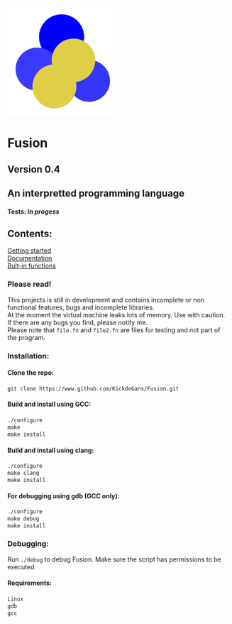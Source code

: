<img src="Fusion-Logo.png" alt="alt text" title="image Title" width="250"/>

# Fusion
## Version 0.4

## An interpretted programming language

#### Tests: *In progess*

## Contents:
[Getting started](https://github.com/KickdeGans/Fusion/wiki)
<br>
[Documentation](https://github.com/KickdeGans/Fusion/wiki/Documentation)
<br>
[Bult-in functions](https://github.com/KickdeGans/Fusion/wiki/Built-in-functions)
<br>
### Please read!
This projects is still in development and contains incomplete or non functional features, bugs and incomplete libraries.<br>
At the moment the virtual machine leaks lots of memory. Use with caution.<br>
If there are any bugs you find, please notify me.<br>
Please note that ```file.fn``` and ```file2.fn``` are files for testing and not part of the program.<br>

### Installation:
#### Clone the repo:
```shell
git clone https://www.github.com/KickdeGans/Fusion.git
```
#### Build and install using GCC:
```shell
./configure
make
make install
```
#### Build and install using clang:
```shell
./configure
make clang
make install
```
#### For debugging using gdb (GCC only):
```shell
./configure
make debug
make install
```

### Debugging:
Run ```./debug``` to debug Fusion.
Make sure the script has permissions to be executed
#### Requirements:
```
Linux
gdb
gcc
```

